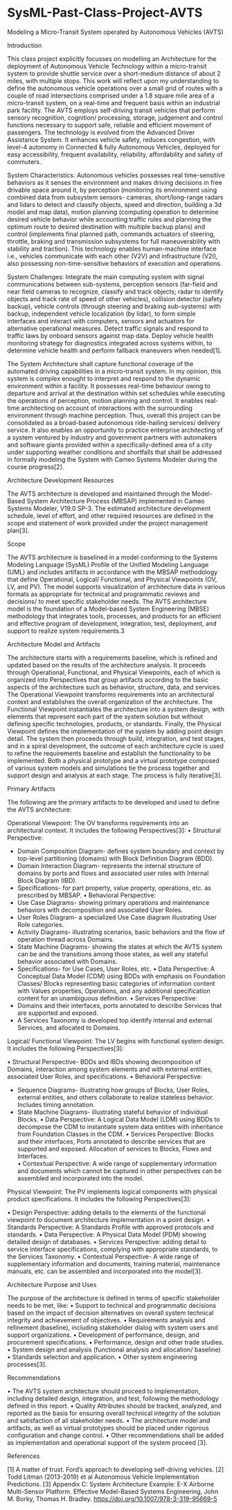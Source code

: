 # SysML-Past-Class-Project-AVTS

Modeling a Micro-Transit System operated by Autonomous Vehicles (AVTS)

Introduction

This class project explicitly focusses on modelling an Architecture for the deployment of Autonomous Vehicle Technology within a micro-transit system to provide shuttle service over a short-medium distance of about 2 miles, with multiple stops. This work will reflect upon my understanding to define the autonomous vehicle operations over a small grid of routes with a couple of road intersections comprised under a 1.8 square mile area of a micro-transit system, on a real-time and frequent basis within an industrial park facility. The AVTS employs self-driving transit vehicles that perform sensory recognition, cognition/ processing, storage, judgement and control functions necessary to support safe, reliable and efficient movement of passengers. The technology is evolved from the Advanced Driver Assistance System. It enhances vehicle safety, reduces congestion, with level-4 autonomy in Connected & fully Autonomous Vehicles, deployed for easy accessibility, frequent availability, reliability, affordability and safety of commuters.

System Characteristics: Autonomous vehicles possesses real time-sensitive behaviors as it senses the environment and makes driving decisions in free drivable space around it, by perception (monitoring its environment using combined data from subsystem sensors- cameras, short/long-range radars and lidars to detect and classify objects, speed and direction, building a 3d model and map data), motion planning (computing operation to determine desired vehicle behavior while accounting traffic rules and planning the optimum route to desired destination with multiple backup plans) and control (implements final planned path, commands actuators of steering, throttle, braking and transmission subsystems for full maneuverability with stability and traction). This technology enables human-machine interface i.e., vehicles communicate with each other (V2V) and infrastructure (V2I), also possessing non-time-sensitive behaviors of execution and operations.

System Challenges: Integrate the main computing system with signal communications between sub-systems, perception sensors (far-field and near field cameras to recognize, classify and track objects; radar to identify objects and track rate of speed of other vehicles), collision detector (safety backup), vehicle controls (through steering and braking sub-systems) with backup, independent vehicle localization (by lidar), to form simple interfaces and interact with computers, sensors and actuators for alternative operational measures. Detect traffic signals and respond to traffic laws by onboard sensors against map data. Deploy vehicle health monitoring strategy for diagnostics integrated across systems within, to determine vehicle health and perform fallback maneuvers when needed[1].

The System Architecture shall capture functional coverage of the automated driving capabilities in a micro-transit system. In my opinion, this system is complex enought to interpret and respond to the dynamic environment within a facility. It possesses real-time behaviour owing to departure and arrival at the destination within set schedules while executing the operations of perception, motion planning and control. It enables real-time architecting on account of interactions with the surrounding environment through machine perception. Thus, overall this project can be consolidated as a broad-based autonomous ride-hailing services/ delivery service. It also enables an opportunity to practice enterprise architecting of a system ventured by industry and government partners with automakers and software giants provided within a specifically-defined area of a city under supporting weather conditions and shortfalls that shall be addressed in formally modeling the System with Cameo Systems Modeler during the course progress[2].

Architecture Development Resources

The AVTS architecture is developed and maintained through the Model-Based System Architecture Process (MBSAP) implemented in Cameo Systems Modeler, V19.0 SP-3. The estimated architecture development schedule, level of effort, and other required resources are defined in the scope and statement of work provided under the project management plan[3].

Scope

The AVTS architecture is baselined in a model conforming to the Systems Modeling Language (SysML) Profile of the Unified Modeling Language (UML) and includes artifacts in accordance with the MBSAP methodology that define Operational, Logical/ Functional, and Physical Viewpoints (OV, LV, and PV). The model supports visualization of architecture data in various formats as appropriate for technical and programmatic reviews and decisions/ to meet specific stakeholder needs. The AVTS architecture model is the foundation of a Model-based System Engineering (MBSE) methodology that integrates tools, processes, and products for an efficient and effective program of development, integration, test, deployment, and support to realize system requirements.3

Architecture Model and Artifacts

The architecture starts with a requirements baseline, which is refined and updated based on the results of the architecture analysis. It proceeds through Operational, Functional, and Physical Viewpoints, each of which is organized into Perspectives that group artifacts according to the basic aspects of the architecture such as behavior, structure, data, and services. The Operational Viewpoint transforms requirements into an architectural context and establishes the overall organization of the architecture. The Functional Viewpoint instantiates the architecture into a system design, with elements that represent each part of the system solution but without defining specific technologies, products, or standards. Finally, the Physical Viewpoint defines the implementation of the system by adding point design detail. The system then proceeds through build, integration, and test stages, and in a spiral development, the outcome of each architecture cycle is used to refine the requirements baseline and establish the functionality to be implemented. Both a physical prototype and a virtual prototype composed of various system models and simulations tie the process together and support design and analysis at each stage. The process is fully iterative[3].

Primary Artifacts

The following are the primary artifacts to be developed and used to define the AVTS architecture:

Operational Viewpoint: The OV transforms requirements into an architectural context. It includes the following Perspectives[3]:
•	Structural Perspective:
-	Domain Composition Diagram- defines system boundary and context by top-level partitioning (domains) with Block Definition Diagram (BDD).
-	Domain Interaction Diagram- represents the internal structure of domains by ports and flows and associated user roles with Internal Block Diagram (IBD).
-	Specifications- for part property, value property, operations, etc. as prescribed by MBSAP.
•	Behavioral Perspective:
-	Use Case Diagrams- showing primary operations and maintenance behaviors with decomposition and associated User Roles.
-	User Roles Diagram- a specialized Use Case diagram illustrating User Role categories.
-	Activity Diagrams- illustrating scenarios, basic behaviors and the flow of operation thread across Domains.
-	State Machine Diagrams- showing the states at which the AVTS system can be and the transitions among those states, as well any stateful behavior associated with Domains.
-	Specifications- for Use Cases, User Roles, etc.
•	Data Perspective: A Conceptual Data Model (CDM) using BDDs with emphasis on Foundation Classes/ Blocks representing basic categories of information content with Values properties, Operations, and any additional specification content for an unambiguous definition.
•	Services Perspective:
-	Domains and their interfaces, ports annotated to describe Services that are supported and exposed.
-	A Services Taxonomy is developed top identify internal and external Services, and allocated to Domains.

Logical/ Functional Viewpoint: The LV begins with functional system design. It includes the following Perspectives[3]:

•	Structural Perspective- BDDs and IBDs showing decomposition of Domains, interaction among system elements and with external entities, associated User Roles, and specifications.
•	Behavioral Perspective:
-	Sequence Diagrams- illustrating how groups of Blocks, User Roles, external entities, and others collaborate to realize stateless behavior. Includes timing annotation.
-	State Machine Diagrams- illustrating stateful behavior of individual Blocks.
•	Data Perspective: A Logical Data Model (LDM) using BDDs to decompose the CDM to instantiate system data entities with inheritance from Foundation Classes in the CDM.
•	Services Perspective: Blocks and their interfaces, Ports annotated to describe services that are supported and exposed. Allocation of services to Blocks, Flows and Interfaces.    
•	Contextual Perspective: A wide range of supplementary information and documents which cannot be captured in other perspectives can be assembled and incorporated into the model.

Physical Viewpoint: The PV implements logical components with physical product specifications. It includes the following Perspectives[3]:

•	Design Perspective: adding details to the elements of the functional viewpoint to document architecture implementation in a point design.
•	Standards Perspective: A Standards Profile with approved protocols and standards.
•	Data Perspective: A Physical Data Model (PDM) showing detailed design of databases.
•	Services Perspective: adding detail to service interface specifications, complying with appropriate standards, to the Services Taxonomy.
•	Contextual Perspective- A wide range of supplementary information and documents, training material, maintenance manuals, etc. can be assembled and incorporated into the model[3].

Architecture Purpose and Uses

The purpose of the architecture is defined in terms of specific stakeholder needs to be met, like:
•	Support to technical and programmatic decisions based on the impact of decision alternatives on overall system technical integrity and achievement of objectives.
•	Requirements analysis and refinement (baseline), including stakeholder dialog with system users and support organizations.
•	Development of performance, design, and procurement specifications.
•	Performance, design and other trade studies.
•	System design and analysis (functional analysis and allocation/ baseline)
•	Standards selection and application.
•	Other system engineering processes[3].

Recommendations

•	The AVTS system architecture should proceed to implementation, including detailed design, integration, and test, following the methodology defined in this report.
•	Quality Attributes should be tracked, analyzed, and reported as the basis for ensuring overall technical integrity of the solution and satisfaction of all stakeholder needs.
•	The architecture model and artifacts, as well as virtual prototypes should be placed under rigorous configuration and change control.
•	Other recommendations shall be added as implementation and operational support of the system proceed [3].

References

[1] A matter of trust. Ford’s approach to developing self-driving vehicles.
[2] Todd Litman (2013-2019) et al Autonomous Vehicle Implementation Predictions.
[3] Appendix C: System Architecture Example: E-X Airborne Multi-Sensor Platform. Effective Model-Based Systems Engineering, John M. Borky, Thomas H. Bradley. https://doi.org/10.1007/978-3-319-95669-5
